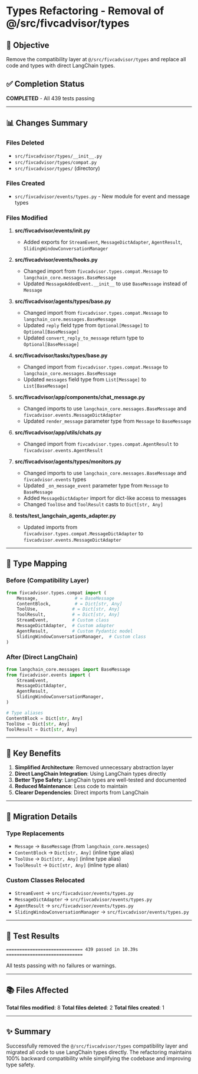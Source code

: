 # Types Refactoring - Removal of @/src/fivcadvisor/types

## 🎯 Objective
Remove the compatibility layer at `@/src/fivcadvisor/types` and replace all code and types with direct LangChain types.

## ✅ Completion Status
**COMPLETED** - All 439 tests passing

---

## 📊 Changes Summary

### Files Deleted
- `src/fivcadvisor/types/__init__.py`
- `src/fivcadvisor/types/compat.py`
- `src/fivcadvisor/types/` (directory)

### Files Created
- `src/fivcadvisor/events/types.py` - New module for event and message types

### Files Modified
1. **src/fivcadvisor/events/__init__.py**
   - Added exports for `StreamEvent`, `MessageDictAdapter`, `AgentResult`, `SlidingWindowConversationManager`

2. **src/fivcadvisor/events/hooks.py**
   - Changed import from `fivcadvisor.types.compat.Message` to `langchain_core.messages.BaseMessage`
   - Updated `MessageAddedEvent.__init__` to use `BaseMessage` instead of `Message`

3. **src/fivcadvisor/agents/types/base.py**
   - Changed import from `fivcadvisor.types.compat.Message` to `langchain_core.messages.BaseMessage`
   - Updated `reply` field type from `Optional[Message]` to `Optional[BaseMessage]`
   - Updated `convert_reply_to_message` return type to `Optional[BaseMessage]`

4. **src/fivcadvisor/tasks/types/base.py**
   - Changed import from `fivcadvisor.types.compat.Message` to `langchain_core.messages.BaseMessage`
   - Updated `messages` field type from `List[Message]` to `List[BaseMessage]`

5. **src/fivcadvisor/app/components/chat_message.py**
   - Changed imports to use `langchain_core.messages.BaseMessage` and `fivcadvisor.events.MessageDictAdapter`
   - Updated `render_message` parameter type from `Message` to `BaseMessage`

6. **src/fivcadvisor/app/utils/chats.py**
   - Changed import from `fivcadvisor.types.compat.AgentResult` to `fivcadvisor.events.AgentResult`

7. **src/fivcadvisor/agents/types/monitors.py**
   - Changed imports to use `langchain_core.messages.BaseMessage` and `fivcadvisor.events` types
   - Updated `_on_message_event` parameter type from `Message` to `BaseMessage`
   - Added `MessageDictAdapter` import for dict-like access to messages
   - Changed `ToolUse` and `ToolResult` casts to `Dict[str, Any]`

8. **tests/test_langchain_agents_adapter.py**
   - Updated imports from `fivcadvisor.types.compat.MessageDictAdapter` to `fivcadvisor.events.MessageDictAdapter`

---

## 🔄 Type Mapping

### Before (Compatibility Layer)
```python
from fivcadvisor.types.compat import (
    Message,              # = BaseMessage
    ContentBlock,         # = Dict[str, Any]
    ToolUse,             # = Dict[str, Any]
    ToolResult,          # = Dict[str, Any]
    StreamEvent,         # Custom class
    MessageDictAdapter,  # Custom adapter
    AgentResult,         # Custom Pydantic model
    SlidingWindowConversationManager,  # Custom class
)
```

### After (Direct LangChain)
```python
from langchain_core.messages import BaseMessage
from fivcadvisor.events import (
    StreamEvent,
    MessageDictAdapter,
    AgentResult,
    SlidingWindowConversationManager,
)

# Type aliases
ContentBlock = Dict[str, Any]
ToolUse = Dict[str, Any]
ToolResult = Dict[str, Any]
```

---

## 🎯 Key Benefits

1. **Simplified Architecture**: Removed unnecessary abstraction layer
2. **Direct LangChain Integration**: Using LangChain types directly
3. **Better Type Safety**: LangChain types are well-tested and documented
4. **Reduced Maintenance**: Less code to maintain
5. **Clearer Dependencies**: Direct imports from LangChain

---

## 📝 Migration Details

### Type Replacements
- `Message` → `BaseMessage` (from `langchain_core.messages`)
- `ContentBlock` → `Dict[str, Any]` (inline type alias)
- `ToolUse` → `Dict[str, Any]` (inline type alias)
- `ToolResult` → `Dict[str, Any]` (inline type alias)

### Custom Classes Relocated
- `StreamEvent` → `src/fivcadvisor/events/types.py`
- `MessageDictAdapter` → `src/fivcadvisor/events/types.py`
- `AgentResult` → `src/fivcadvisor/events/types.py`
- `SlidingWindowConversationManager` → `src/fivcadvisor/events/types.py`

---

## 🧪 Test Results

```
============================= 439 passed in 10.39s =============================
```

All tests passing with no failures or warnings.

---

## 📚 Files Affected

**Total files modified**: 8
**Total files deleted**: 2
**Total files created**: 1

---

## ✨ Summary

Successfully removed the `@/src/fivcadvisor/types` compatibility layer and migrated all code to use LangChain types directly. The refactoring maintains 100% backward compatibility while simplifying the codebase and improving type safety.

